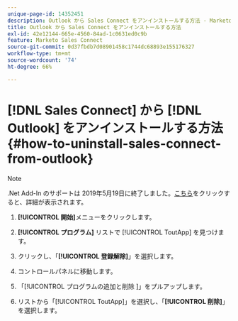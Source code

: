 ```yaml
---
unique-page-id: 14352451
description: Outlook から Sales Connect をアンインストールする方法 - Marketo ドキュメント - 製品ドキュメント
title: Outlook から Sales Connect をアンインストールする方法
exl-id: 42e12144-665e-4560-84ad-1c0631ed0c9b
feature: Marketo Sales Connect
source-git-commit: 0d37fbdb7d08901458c1744dc68893e155176327
workflow-type: tm+mt
source-wordcount: '74'
ht-degree: 66%

---
```


# [!DNL Sales Connect] から [!DNL Outlook] をアンインストールする方法 {#how-to-uninstall-sales-connect-from-outlook}

>[!NOTE]
>
>.Net Add-In のサポートは 2019年5月19日に終了しました。[こちら](https://nation.marketo.com/docs/DOC-7028-end-of-life-outlook-net-add-in-for-toutappmarketo-sales-connect)をクリックすると、詳細が表示されます。

1. **[!UICONTROL 開始]**&#x200B;メニューをクリックします。

1. **[!UICONTROL プログラム]** リストで [!UICONTROL ToutApp] を見つけます。

1. クリックし、「**[!UICONTROL 登録解除]**」を選択します。

1. コントロールパネルに移動します。

1. 「[!UICONTROL  プログラムの追加と削除 ]」をプルアップします。

1. リストから「[!UICONTROL ToutApp]」を選択し、「**[!UICONTROL 削除]**」を選択します。
